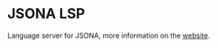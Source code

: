# JSONA LSP

Language server for JSONA, more information on the [website](https://jsona.github.io/lsp).